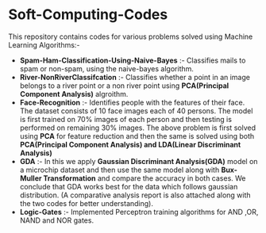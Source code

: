 # Soft-Computing-Codes

 This repository contains codes for various problems solved using Machine Learning Algorithms:- 
- **Spam-Ham-Classification-Using-Naive-Bayes** :- Classifies mails to spam or non-spam, using the naive-bayes algorithm.
- **River-NonRiverClassifcation** :- Classifies whether a point in an image belongs to a river point or a non river point using **PCA(Principal Component Analysis)** algroithm.
- **Face-Recognition** :- Identifies people with the features of their face. The dataset consists of 10 face images each of 40 persons. The model is first trained on 70% images of each person and then testing is performed on remaining 30% images. The above problem is first solved using **PCA** for feature reduction and then the same is solved using both **PCA(Principal Component Analysis) and LDA(Linear Discriminant Analysis)** 
- **GDA** :- In this we apply **Gaussian Discriminant Analysis(GDA)** model on a microchip dataset and then use the same model along with **Bux-Muller Transformation** and compare the accuracy in both cases. We conclude that GDA works best for the data which follows gaussian distribution. (A comparative analysis report is also attached along with the two codes for better understanding).
- **Logic-Gates** :- Implemented Perceptron training algorithms for AND ,OR, NAND and NOR gates.
